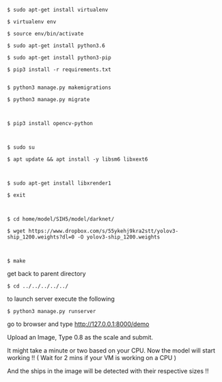 
	$ sudo apt-get install virtualenv

	$ virtualenv env

	$ source env/bin/activate
	
	$ sudo apt-get install python3.6

	$ sudo apt-get install python3-pip

	$ pip3 install -r requirements.txt
	

	$ python3 manage.py makemigrations

	$ python3 manage.py migrate
	


	$ pip3 install opencv-python
	


	$ sudo su

	$ apt update && apt install -y libsm6 libxext6
	


	$ sudo apt-get install libxrender1

	$ exit
	


	$ cd home/model/SIH5/model/darknet/

	$ wget https://www.dropbox.com/s/55ykehj9kra2stt/yolov3-ship_1200.weights?dl=0 -O yolov3-ship_1200.weights
	


	$ make
	


get back to parent directory

	$ cd ../../../../../


to launch server execute the following

	$ python3 manage.py runserver
	

go to browser and type http://127.0.0.1:8000/demo


Upload an Image, Type 0.8 as the scale and submit.

It might take a minute or two based on your CPU. 
Now the model will start working !!
( Wait for 2 mins if your VM is working on a CPU )

And the ships in the image will be detected with their respective sizes !!

